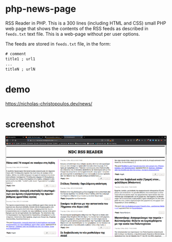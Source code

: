 # php-news-page
RSS Reader in PHP. This is a 300 lines (including HTML and CSS) small PHP web page that shows the contents of the RSS feeds as described in `feeds.txt` text file.
This is a web-page without per user options.

The feeds are stored in `feeds.txt` file, in the form:
```
# comment
title1 ; url1
...
titleN ; urlN
```

# demo
https://nicholas-christopoulos.dev/news/

# screenshot
![#1](https://raw.githubusercontent.com/nereusx/php-news-page/main/screenshots/ss-news-1.png)
